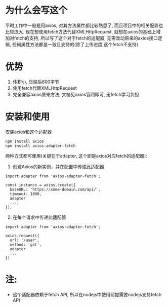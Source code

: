 # 为什么会写这个

平时工作中一般是用axios, 对其方法属性都比较熟悉了, 而且项目中的相关配置也比较庞大. 现在想使用fetch方法代替XMLHttpRequest, 就想在axios的基础上增加对fetch的支持, 所以写了这个对于fetch的适配器, 无需改动原来的axios接口逻辑, 任何属性方法都是一致且支持的(除了上传进度,这个fetch不支持)

# 优势
1. 体积小, 压缩后600字节
2. 使用fetch代替XMLHttpRequest
3. 完全兼容axios原来方法, 文档见axios官网即可, 无fetch学习负担

# 安装和使用

安装axios和这个适配器

```
npm install axios
npm install axios-adapter-fetch
```

两种方式都可使用(关键在于adapter, 这个即是axios对应fetch的适配器):

1.  创建Axios的新实例，并在配置中传递此适配器

```
import adapter from 'axios-adapter-fetch';

const instance = axios.create({
  baseURL: 'https://some-domain.com/api/',
  timeout: 1000,
  adapter
  ....
});
```

2.   在每个请求中传递此适配器

```
import adapter from 'axios-adapter-fetch';

axios.request({
  url: '/user',
  method: 'get',
  adapter
  ...
})
```

# 注:

- 这个适配器依赖于fetch API, 所以在nodejs中使用前提需要nodejs支持fetch API